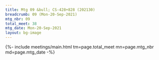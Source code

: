 ```yaml
---
title: Mtg 09 &bull; CS-428+828 (202130)
breadcrumb: 09 (Mon-20-Sep-2021)
mtg_nbr: 09
total_meet: 38
mtg_date: Mon-20-Sep-2021
layout: bg-image
---
```


{%- include meetings/main.html
    tm=page.total_meet
    mn=page.mtg_nbr
    md=page.mtg_date
-%}
